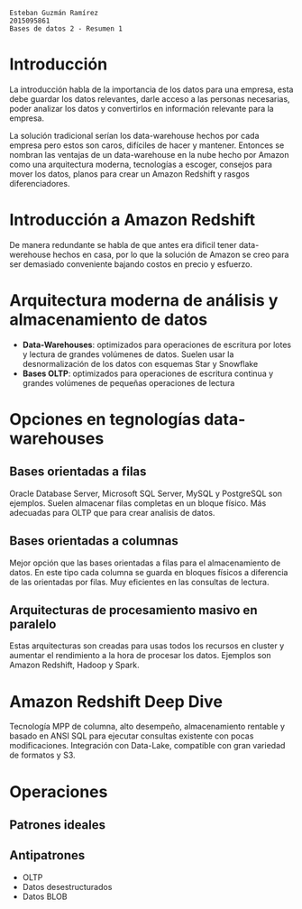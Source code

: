 	Esteban Guzmán Ramírez
	2015095861
	Bases de datos 2 - Resumen 1

# Introducción 
La introducción habla de la importancia de los datos para una empresa, esta debe guardar los datos relevantes, darle acceso a las personas necesarias, poder analizar los datos y convertirlos en información relevante para la empresa. 

La solución tradicional serían los data-warehouse hechos por cada empresa pero estos son caros, difíciles de hacer y mantener. Entonces se nombran las ventajas de un data-warehouse en la nube hecho por Amazon como una arquitectura moderna, tecnologías a escoger, consejos para mover los datos, planos para crear un Amazon Redshift y rasgos diferenciadores. 

# Introducción a Amazon Redshift
De manera redundante se habla de que antes era dificil tener data-werehouse hechos en casa, por lo que la solución de Amazon se creo para ser demasiado conveniente bajando costos en precio y esfuerzo. 

# Arquitectura moderna de análisis y almacenamiento de datos
- **Data-Warehouses**:  optimizados para operaciones de escritura por lotes y lectura de grandes volúmenes de datos. Suelen usar la desnormalización de los datos con esquemas Star y Snowflake
- **Bases OLTP**:  optimizados para operaciones de escritura continua y grandes volúmenes de pequeñas operaciones de lectura

# Opciones en tegnologías data-warehouses
## Bases orientadas a filas
Oracle Database Server, Microsoft SQL Server, MySQL y PostgreSQL son ejemplos. Suelen almacenar filas completas en un bloque físico. Más adecuadas para OLTP que para crear analisis de datos. 

## Bases orientadas a columnas
Mejor opción que las bases orientadas a filas para el almacenamiento de datos. En este tipo cada columna se guarda en bloques físicos a diferencia de las orientadas por filas. Muy eficientes en las consultas de lectura. 

## Arquitecturas de procesamiento masivo en paralelo
Estas arquitecturas son creadas para usas todos los recursos en cluster y aumentar el rendimiento a la hora de procesar los datos. Ejemplos son Amazon Redshift, Hadoop y Spark. 

# Amazon Redshift Deep Dive 
Tecnología MPP de columna, alto desempeño, almacenamiento rentable y basado en ANSI SQL para ejecutar consultas existente con pocas modificaciones. Integración con Data-Lake, compatible con gran variedad de formatos y S3. 

# Operaciones 
## Patrones ideales
## Antipatrones 
- OLTP 
- Datos desestructurados 
- Datos BLOB